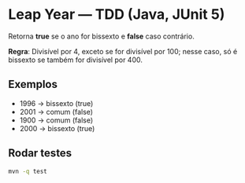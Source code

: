 # Leap Year — TDD (Java, JUnit 5)

Retorna **true** se o ano for bissexto e **false** caso contrário.

**Regra**: Divisível por 4, exceto se for divisível por 100; nesse caso, só é bissexto se também for divisível por 400.

## Exemplos
- 1996 → bissexto (true)
- 2001 → comum (false)
- 1900 → comum (false)
- 2000 → bissexto (true)

## Rodar testes
```bash
mvn -q test
```
